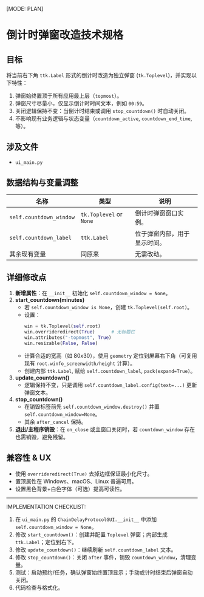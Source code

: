 [MODE: PLAN]

# 倒计时弹窗改造技术规格

## 目标
将当前右下角 `ttk.Label` 形式的倒计时改造为独立弹窗 (`tk.Toplevel`)，并实现以下特性：
1. 弹窗始终置顶于所有应用最上层（`topmost`）。
2. 弹窗尺寸尽量小，仅显示倒计时时间文本，例如 `00:59`。
3. 关闭逻辑保持不变：当倒计时结束或调用 `stop_countdown()` 时自动关闭。
4. 不影响现有业务逻辑与状态变量（`countdown_active`, `countdown_end_time`, 等）。

## 涉及文件
- `ui_main.py`

## 数据结构与变量调整
| 名称 | 类型 | 说明 |
| ---- | ---- | ---- |
| `self.countdown_window` | `tk.Toplevel` or `None` | 倒计时弹窗窗口实例。|
| `self.countdown_label` | `ttk.Label` | 位于弹窗内部，用于显示时间。|
| 其余现有变量 | 同原来 | 无需改动。|

## 详细修改点
1. **新增属性**：在 `__init__` 初始化 `self.countdown_window = None`。
2. **start_countdown(minutes)**
   - 若 `self.countdown_window is None`，创建 `tk.Toplevel(self.root)`。
   - 设置：
     ```python
     win = tk.Toplevel(self.root)
     win.overrideredirect(True)      # 无标题栏
     win.attributes("-topmost", True)
     win.resizable(False, False)
     ```
   - 计算合适的宽高（如 80x30），使用 `geometry` 定位到屏幕右下角（可复用现有 `root.winfo_screenwidth/height` 计算）。
   - 创建内部 `ttk.Label`, 赋给 `self.countdown_label`, `pack(expand=True)`。
3. **update_countdown()**
   - 逻辑保持不变，只是调用 `self.countdown_label.config(text=...)` 更新弹窗文本。
4. **stop_countdown()**
   - 在销毁标签前先 `self.countdown_window.destroy()` 并置 `self.countdown_window=None`。
   - 其余 `after_cancel` 保持。
5. **退出/主程序销毁**：在 `on_close` 或主窗口关闭时，若 `countdown_window` 存在也需销毁，避免残留。

## 兼容性 & UX
- 使用 `overrideredirect(True)` 去掉边框保证最小化尺寸。
- 置顶属性在 Windows、macOS、Linux 普遍可用。
- 设置黑色背景+白色字体（可选）提高可读性。

---
IMPLEMENTATION CHECKLIST:
1. 在 `ui_main.py` 的 `ChainDelayProtocolGUI.__init__` 中添加 `self.countdown_window = None`。
2. 修改 `start_countdown()`：创建并配置 `Toplevel` 弹窗；内部生成 `ttk.Label`；定位到右下。
3. 修改 `update_countdown()`：继续刷新 `self.countdown_label` 文本。
4. 修改 `stop_countdown()`：关闭 `after` 事件，销毁 `countdown_window`，清理变量。
5. 测试：启动预约/任务，确认弹窗始终置顶显示；手动或计时结束后弹窗自动关闭。
6. 代码检查与格式化。

